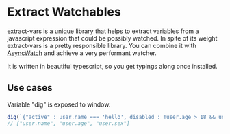 # Extract Watchables

extract-vars is a unique library that helps to extract variables from a javascript expression that could be possibly watched.
In spite of its weight extract-vars is a pretty responsible library. You can combine it with [AsyncWatch](https://github.com/wiresjs/async-watch) and achieve a very performant watcher.


It is written in beautiful typescript, so you get typings along once installed.

## Use cases

Variable "dig" is exposed to window.

```js
dig(`{"active" : user.name === 'hello', disabled : !user.age > 18 && user.sex === 1}`)
// ["user.name", "user.age", "user.sex"]
```
